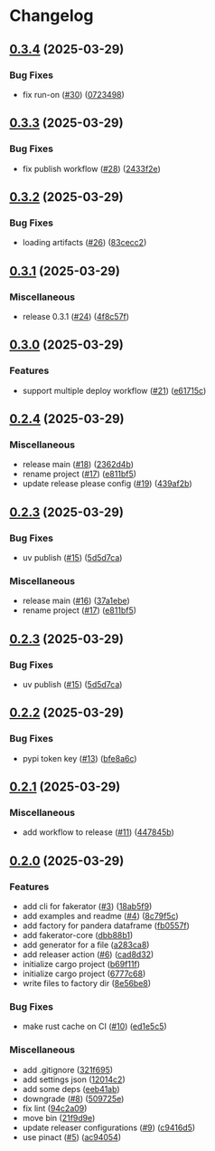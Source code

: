 # Changelog

## [0.3.4](https://github.com/hiro-o918/fauxgen/compare/v0.3.3...v0.3.4) (2025-03-29)


### Bug Fixes

* fix run-on ([#30](https://github.com/hiro-o918/fauxgen/issues/30)) ([0723498](https://github.com/hiro-o918/fauxgen/commit/0723498efb998dde2a460e8b758f48aac4187d55))

## [0.3.3](https://github.com/hiro-o918/fauxgen/compare/v0.3.2...v0.3.3) (2025-03-29)


### Bug Fixes

* fix publish workflow ([#28](https://github.com/hiro-o918/fauxgen/issues/28)) ([2433f2e](https://github.com/hiro-o918/fauxgen/commit/2433f2e6a5ddad76218084a4ebbcf87d6d99a6c1))

## [0.3.2](https://github.com/hiro-o918/fauxgen/compare/v0.3.1...v0.3.2) (2025-03-29)


### Bug Fixes

* loading artifacts ([#26](https://github.com/hiro-o918/fauxgen/issues/26)) ([83cecc2](https://github.com/hiro-o918/fauxgen/commit/83cecc29e18b50351dda43fde5378815fe0c661e))

## [0.3.1](https://github.com/hiro-o918/fauxgen/compare/v0.3.0...v0.3.1) (2025-03-29)


### Miscellaneous

* release 0.3.1 ([#24](https://github.com/hiro-o918/fauxgen/issues/24)) ([4f8c57f](https://github.com/hiro-o918/fauxgen/commit/4f8c57fc26d4eb916795b6af8daec7ef5dacf9d5))

## [0.3.0](https://github.com/hiro-o918/fauxgen/compare/v0.2.4...v0.3.0) (2025-03-29)


### Features

* support multiple deploy workflow ([#21](https://github.com/hiro-o918/fauxgen/issues/21)) ([e61715c](https://github.com/hiro-o918/fauxgen/commit/e61715c6dde810bdd0ccacaf927970eaba65c6f8))

## [0.2.4](https://github.com/hiro-o918/fauxgen/compare/0.2.3...v0.2.4) (2025-03-29)


### Miscellaneous

* release main ([#18](https://github.com/hiro-o918/fauxgen/issues/18)) ([2362d4b](https://github.com/hiro-o918/fauxgen/commit/2362d4bc79a88e15e5cb2da6a2edbabe4789bfda))
* rename project ([#17](https://github.com/hiro-o918/fauxgen/issues/17)) ([e811bf5](https://github.com/hiro-o918/fauxgen/commit/e811bf5b412bf07124e70d1b6fc3b47fea1a59d3))
* update release please config ([#19](https://github.com/hiro-o918/fauxgen/issues/19)) ([439af2b](https://github.com/hiro-o918/fauxgen/commit/439af2b4df751109d67dd02717b8b05442e48385))

## [0.2.3](https://github.com/hiro-o918/fauxgen/compare/0.2.2...0.2.3) (2025-03-29)


### Bug Fixes

* uv publish ([#15](https://github.com/hiro-o918/fauxgen/issues/15)) ([5d5d7ca](https://github.com/hiro-o918/fauxgen/commit/5d5d7cadc5664d0307cf325b4f68de5f8a2ac200))


### Miscellaneous

* release main ([#16](https://github.com/hiro-o918/fauxgen/issues/16)) ([37a1ebe](https://github.com/hiro-o918/fauxgen/commit/37a1ebe67f6b1329d67005eddd4c7d259b252602))
* rename project ([#17](https://github.com/hiro-o918/fauxgen/issues/17)) ([e811bf5](https://github.com/hiro-o918/fauxgen/commit/e811bf5b412bf07124e70d1b6fc3b47fea1a59d3))

## [0.2.3](https://github.com/hiro-o918/pyfakerator/compare/0.2.2...0.2.3) (2025-03-29)


### Bug Fixes

* uv publish ([#15](https://github.com/hiro-o918/pyfakerator/issues/15)) ([5d5d7ca](https://github.com/hiro-o918/pyfakerator/commit/5d5d7cadc5664d0307cf325b4f68de5f8a2ac200))

## [0.2.2](https://github.com/hiro-o918/fakerator/compare/0.2.1...0.2.2) (2025-03-29)


### Bug Fixes

* pypi token key ([#13](https://github.com/hiro-o918/fakerator/issues/13)) ([bfe8a6c](https://github.com/hiro-o918/fakerator/commit/bfe8a6cd9c36ff1612370409c2af16804dbcbbf7))

## [0.2.1](https://github.com/hiro-o918/fakerator/compare/0.2.0...0.2.1) (2025-03-29)


### Miscellaneous

* add workflow to release ([#11](https://github.com/hiro-o918/fakerator/issues/11)) ([447845b](https://github.com/hiro-o918/fakerator/commit/447845b3c074f6d3d60a7f95a83b2c6142c27ab5))

## [0.2.0](https://github.com/hiro-o918/fakerator/compare/0.1.0...0.2.0) (2025-03-29)


### Features

* add cli for fakerator ([#3](https://github.com/hiro-o918/fakerator/issues/3)) ([18ab5f9](https://github.com/hiro-o918/fakerator/commit/18ab5f944d844501817eef435d110e055568063e))
* add examples and readme ([#4](https://github.com/hiro-o918/fakerator/issues/4)) ([8c79f5c](https://github.com/hiro-o918/fakerator/commit/8c79f5ce34b6a4baf465aa1bd30d14f6ae0a9113))
* add factory for pandera dataframe ([fb0557f](https://github.com/hiro-o918/fakerator/commit/fb0557f18767d85b01394d1add8c9791a76b23ce))
* add fakerator-core ([dbb88b1](https://github.com/hiro-o918/fakerator/commit/dbb88b195dd0272ece7d686574c3010adee52dfa))
* add generator for a file ([a283ca8](https://github.com/hiro-o918/fakerator/commit/a283ca8dc365218923631943de0d1eb0b846b83e))
* add releaser action ([#6](https://github.com/hiro-o918/fakerator/issues/6)) ([cad8d32](https://github.com/hiro-o918/fakerator/commit/cad8d32cf3ab8e016076caf936c4bf4d93bb979d))
* initialize cargo project ([b69f11f](https://github.com/hiro-o918/fakerator/commit/b69f11f5dccdf4845d9cfefc1a5ee941bbe4c054))
* initialize cargo project ([6777c68](https://github.com/hiro-o918/fakerator/commit/6777c68a3248d19c9fad15ec391f06acda0bed5a))
* write files to factory dir ([8e56be8](https://github.com/hiro-o918/fakerator/commit/8e56be868c89b3d95be8c8fc782e606b8e53db0d))


### Bug Fixes

* make rust cache on CI ([#10](https://github.com/hiro-o918/fakerator/issues/10)) ([ed1e5c5](https://github.com/hiro-o918/fakerator/commit/ed1e5c5c4a0c0cde3b2a098f4f02b0dcdc070108))


### Miscellaneous

* add .gitignore ([321f695](https://github.com/hiro-o918/fakerator/commit/321f6959a329cd0e85de35f53cb5633695b5a004))
* add settings json ([12014c2](https://github.com/hiro-o918/fakerator/commit/12014c2cfde9bd24f897534bb31b51df6d340430))
* add some deps ([eeb41ab](https://github.com/hiro-o918/fakerator/commit/eeb41abb2f97af3b51aff7cb3026f7bfd62b4fbc))
* downgrade ([#8](https://github.com/hiro-o918/fakerator/issues/8)) ([509725e](https://github.com/hiro-o918/fakerator/commit/509725e56e97df64f266a534b702fb1444792219))
* fix lint ([94c2a09](https://github.com/hiro-o918/fakerator/commit/94c2a097d8a52f76c9ff2ce17205838221b7da8c))
* move bin ([21f9d9e](https://github.com/hiro-o918/fakerator/commit/21f9d9e48d6ff3046ff3b0e730e1d510ff55fa70))
* update releaser configurations ([#9](https://github.com/hiro-o918/fakerator/issues/9)) ([c9416d5](https://github.com/hiro-o918/fakerator/commit/c9416d519aa77465fea2e63be3259bc3272fd8d1))
* use pinact ([#5](https://github.com/hiro-o918/fakerator/issues/5)) ([ac94054](https://github.com/hiro-o918/fakerator/commit/ac94054ac8dd7d6676586c1f5b4924c621ba1405))
